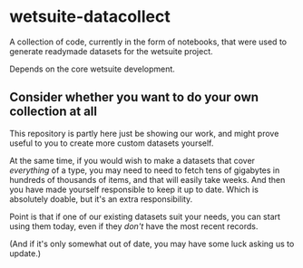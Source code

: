 # wetsuite-datacollect

A collection of code, currently in the form of notebooks, 
that were used to generate readymade datasets for the wetsuite project.

Depends on the core wetsuite development.


## Consider whether you want to do your own collection at all

This repository is partly here just be showing our work,
and might prove useful to you to create more custom datasets yourself.

At the same time, if you would wish to make a datasets that cover _everything_ of a type,
you may need to need to fetch tens of gigabytes in hundreds of thousands of items, 
and that will easily take weeks.
And then you have made yourself responsible to keep it up to date.
Which is absolutely doable, but it's an extra responsibility.

Point is that if one of our existing datasets suit your needs,
you can start using them today, even if they _don't_ have the most recent records. 

(And if it's only somewhat out of date, you may have some luck asking us to update.)
